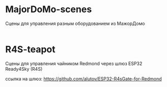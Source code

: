 # MajorDoMo-scenes
Сцены для управления разным оборудованием из МажорДомо
<br><br>
# R4S-teapot
Сцены для управления чайником Redmond через шлюз ESP32 Ready4Sky (R4S)

ссылка на шлюз:
https://github.com/alutov/ESP32-R4sGate-for-Redmond
